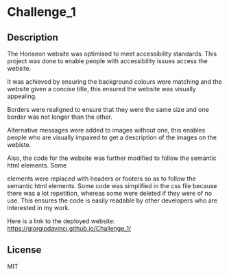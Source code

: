 # Challenge_1

## Description

The Horiseon website was optimised to meet accessibility standards. This project was done to enable people with accessibility issues access the website.

It was achieved by ensuring the background colours were matching and the website given a concise title, this ensured the website was visually appealing. 

Borders were realigned to ensure that they were the same size and one border was not longer than the other. 

Alternative messages were added to images without one, this enables people who are visually impaired to get a description of the images on the webiste.

Also, the code for the website was further modified to follow the semantic html elements. Some <div> elements were replaced with headers or footers so as to follow the semantic html elements.
Some code was simplified in the css file because there was a lot repetition, whereas some were deleted if they were of no use. This ensures the code is easily readable by other developers who are interested in my work. 

Here is a link to the deployed website: https://giorgiodavinci.github.io/Challenge_1/

## License

MIT

